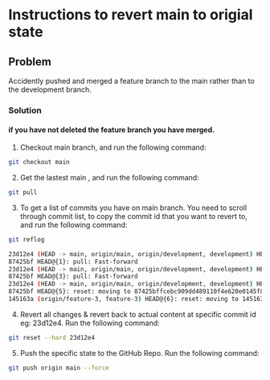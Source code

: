 # Instructions to revert main to origial state

## Problem

Accidently pushed and merged a feature branch to the main rather than to the development branch.

### Solution

#### if you have not deleted the feature branch you have merged.

1. Checkout main branch, and run the following command:

```sh
git checkout main
```

2. Get the lastest main , and run the following command:

```sh
git pull
```

3. To get a list of commits you have on main branch. You need to scroll through commit list, to copy the commit id that you want to revert to, and run the following command:

```sh
git reflog
```

```sh
23d12e4 (HEAD -> main, origin/main, origin/development, development) HEAD@{0}: reset: moving to 23d12e4
87425bf HEAD@{1}: pull: Fast-forward
23d12e4 (HEAD -> main, origin/main, origin/development, development) HEAD@{2}: reset: moving to 23d12e4
87425bf HEAD@{3}: pull: Fast-forward
23d12e4 (HEAD -> main, origin/main, origin/development, development) HEAD@{4}: reset: moving to 23d12e4
87425bf HEAD@{5}: reset: moving to 87425bffcebc909dd489110f4e620e0145f8f532
145163a (origin/feature-3, feature-3) HEAD@{6}: reset: moving to 145163aa0f54038221aabdb15fe8e35615a3f984

```

4. Revert all changes & revert back to actual content at specific commit id eg: 23d12e4. Run the following command:

```sh
git reset --hard 23d12e4
```

5. Push the specific state to the GitHub Repo. Run the following command:

```sh
git push origin main --force
```
